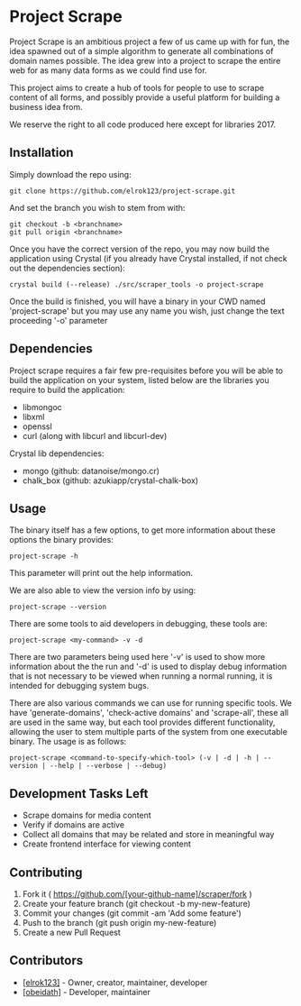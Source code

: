 # Project Scrape

Project Scrape is an ambitious project a few of us came up with for fun, 
the idea spawned out of a simple algorithm to generate all combinations of
domain names possible. The idea grew into a project to scrape the entire web
for as many data forms as we could find use for. 

This project aims to create a hub of tools for people to use to scrape content 
of all forms, and possibly provide a useful platform for building a business
idea from.

We reserve the right to all code produced here except for libraries 2017.

## Installation

Simply download the repo using:

	git clone https://github.com/elrok123/project-scrape.git

And set the branch you wish to stem from with:

	git checkout -b <branchname>
	git pull origin <branchname>
Once you have the correct version of the repo, you may now build the application
using Crystal (if you already have Crystal installed, if not check out the 
dependencies section):

	crystal build (--release) ./src/scraper_tools -o project-scrape

Once the build is finished, you will have a binary in your CWD named 'project-scrape' 
but you may use any name you wish, just change the text proceeding '-o' parameter

## Dependencies
Project scrape requires a fair few pre-requisites before you will be able to build 
the application on your system, listed below are the libraries you require to build 
the application:

- libmongoc
- libxml
- openssl
- curl (along with libcurl and libcurl-dev)

Crystal lib dependencies:

- mongo 	(github: datanoise/mongo.cr)
- chalk_box (github: azukiapp/crystal-chalk-box)

## Usage
The binary itself has a few options, to get more information about these options
the binary provides:

	project-scrape -h

This parameter will print out the help information.

We are also able to view the version info by using:

	project-scrape --version

There are some tools to aid developers in debugging,
these tools are:

	project-scrape <my-command> -v -d

There are two parameters being used here '-v' is used
to show more information about the the run and '-d' is
used to display debug information that is not necessary to
be viewed when running a normal running, it is intended for
debugging system bugs.

There are also various commands we can use for running specific tools.
We have 'generate-domains', 'check-active domains' and 'scrape-all', these
all are used in the same way, but each tool provides different functionality,
allowing the user to stem multiple parts of the system from one executable binary.
The usage is as follows:

	project-scrape <command-to-specify-which-tool> (-v | -d | -h | --version | --help | --verbose | --debug)

## Development Tasks Left

- Scrape domains for media content
- Verify if domains are active
- Collect all domains that may be related and store in meaningful way
- Create frontend interface for viewing content

## Contributing

1. Fork it ( https://github.com/[your-github-name]/scraper/fork )
2. Create your feature branch (git checkout -b my-new-feature)
3. Commit your changes (git commit -am 'Add some feature')
4. Push to the branch (git push origin my-new-feature)
5. Create a new Pull Request

## Contributors

- [[elrok123]](https://github.com/[elrok123])  - Owner, creator, maintainer, developer
- [[obeidath]](https://github.com/[obeidath])  - Developer, maintainer


